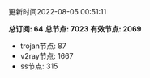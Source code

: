 更新时间2022-08-05 00:51:11

**总订阅: 64**
**总节点: 7023**
**有效节点: 2069**
- trojan节点: 87
- v2ray节点: 1667
- ss节点: 315
